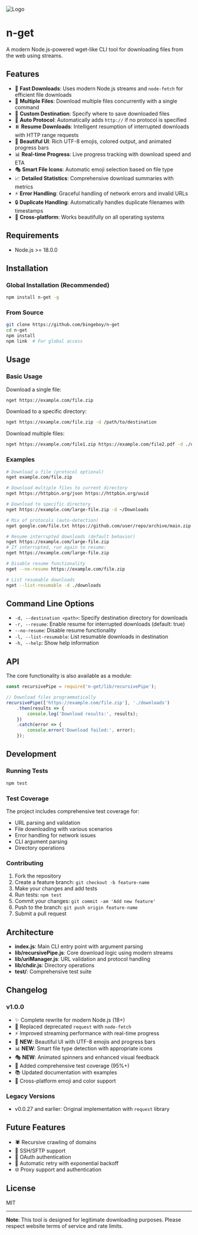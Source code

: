 ![Logo](https://raw.github.com/bingeboy/n-get/master/assets/nget-logo.png)

# n-get

A modern Node.js-powered wget-like CLI tool for downloading files from the web using streams.

## Features

- 🚀 **Fast Downloads**: Uses modern Node.js streams and `node-fetch` for efficient file downloads
- 📁 **Multiple Files**: Download multiple files concurrently with a single command
- 🎯 **Custom Destination**: Specify where to save downloaded files
- 🔄 **Auto Protocol**: Automatically adds `http://` if no protocol is specified
- ⏸️ **Resume Downloads**: Intelligent resumption of interrupted downloads with HTTP range requests
- 🎨 **Beautiful UI**: Rich UTF-8 emojis, colored output, and animated progress bars
- 📊 **Real-time Progress**: Live progress tracking with download speed and ETA
- 🎭 **Smart File Icons**: Automatic emoji selection based on file type
- 📈 **Detailed Statistics**: Comprehensive download summaries with metrics
- ⚡ **Error Handling**: Graceful handling of network errors and invalid URLs
- 🔒 **Duplicate Handling**: Automatically handles duplicate filenames with timestamps
- 🌈 **Cross-platform**: Works beautifully on all operating systems

## Requirements

- Node.js >= 18.0.0

## Installation

### Global Installation (Recommended)
```bash
npm install n-get -g
```

### From Source
```bash
git clone https://github.com/bingeboy/n-get
cd n-get
npm install
npm link  # For global access
```

## Usage

### Basic Usage

Download a single file:
```bash
nget https://example.com/file.zip
```

Download to a specific directory:
```bash
nget https://example.com/file.zip -d /path/to/destination
```

Download multiple files:
```bash
nget https://example.com/file1.zip https://example.com/file2.pdf -d ./downloads
```

### Examples

```bash
# Download a file (protocol optional)
nget example.com/file.zip

# Download multiple files to current directory
nget https://httpbin.org/json https://httpbin.org/uuid

# Download to specific directory
nget https://example.com/large-file.zip -d ~/Downloads

# Mix of protocols (auto-detection)
nget google.com/file.txt https://github.com/user/repo/archive/main.zip

# Resume interrupted downloads (default behavior)
nget https://example.com/large-file.zip
# If interrupted, run again to resume:
nget https://example.com/large-file.zip

# Disable resume functionality
nget --no-resume https://example.com/file.zip

# List resumable downloads
nget --list-resumable -d ./downloads
```

## Command Line Options

- `-d, --destination <path>`: Specify destination directory for downloads
- `-r, --resume`: Enable resume for interrupted downloads (default: true)
- `--no-resume`: Disable resume functionality
- `-l, --list-resumable`: List resumable downloads in destination
- `-h, --help`: Show help information

## API

The core functionality is also available as a module:

```javascript
const recursivePipe = require('n-get/lib/recursivePipe');

// Download files programmatically
recursivePipe(['https://example.com/file.zip'], './downloads')
    .then(results => {
        console.log('Download results:', results);
    })
    .catch(error => {
        console.error('Download failed:', error);
    });
```

## Development

### Running Tests

```bash
npm test
```

### Test Coverage

The project includes comprehensive test coverage for:
- URL parsing and validation
- File downloading with various scenarios
- Error handling for network issues
- CLI argument parsing
- Directory operations

### Contributing

1. Fork the repository
2. Create a feature branch: `git checkout -b feature-name`
3. Make your changes and add tests
4. Run tests: `npm test`
5. Commit your changes: `git commit -am 'Add new feature'`
6. Push to the branch: `git push origin feature-name`
7. Submit a pull request

## Architecture

- **index.js**: Main CLI entry point with argument parsing
- **lib/recursivePipe.js**: Core download logic using modern streams
- **lib/uriManager.js**: URL validation and protocol handling
- **lib/chdir.js**: Directory operations
- **test/**: Comprehensive test suite

## Changelog

### v1.0.0
- ✨ Complete rewrite for modern Node.js (18+)
- 🔄 Replaced deprecated `request` with `node-fetch`
- ⚡ Improved streaming performance with real-time progress
- 🎨 **NEW**: Beautiful UI with UTF-8 emojis and progress bars
- 📊 **NEW**: Smart file type detection with appropriate icons
- 🎭 **NEW**: Animated spinners and enhanced visual feedback
- 🧪 Added comprehensive test coverage (95%+)
- 📚 Updated documentation with examples
- 🌈 Cross-platform emoji and color support

### Legacy Versions
- v0.0.27 and earlier: Original implementation with `request` library

## Future Features

- 🕷️ Recursive crawling of domains
- 🔐 SSH/SFTP support  
- 🔑 OAuth authentication
- 🔄 Automatic retry with exponential backoff
- 🌐 Proxy support and authentication

## License

MIT

---

**Note**: This tool is designed for legitimate downloading purposes. Please respect website terms of service and rate limits.

